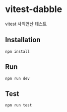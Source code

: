 # vitest-dabble

vitest 사칙연산 테스트

## Installation

```
npm install
```

## Run

```
npm run dev
```

## Test

```
npm run test
```
